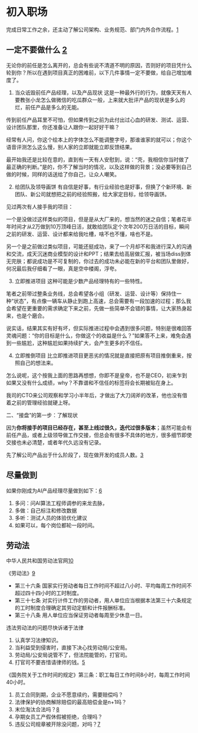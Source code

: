 # 初入职场

完成日常工作之余，还主动了解公司架构、业务规范、部门内外合作流程。[1]

## 一定不要做什么 [2]

无论你的前任是怎么离开的，总会有些说不清道不明的原因，否则好的项目凭什么轮到你？所以在遇到项目真正的困难前，以下几件事情一定不要做，给自己增加难度了。

1. 当众诋毁前任产品经理，以及产品现状
这是一种最外行的行为，就像天天有人要教张小龙怎么做微信的吃瓜群众一般，上来就大批评产品的现状是多么的烂，前任产品是多么的无能。

传到前任产品耳里不可怕，但如果传到之前为此付出过心血的研发、测试、运营、设计团队那里，你还准备让人跟你一起好好干嘛？

经常有人问，你这个绘本上的字体怎么不能调整字号，那谁谁家的就可以；你这个语音评测怎么这么慢，别人家的立即就能立即反馈结果。

最开始我还是比较在意的，直到有一天有人安慰到，说：“壳，我相信你当时做了最正确的判断。”是的，你不了解当时的情况，以及这样做的背景；没必要等到自己做的时候，同样的话送给了你自己，让众人嘲笑。

2. 给团队及领导画饼
有自信是好事，有行业经验也是好事，但换了个新环境、新团队、新公司就想把之前的经验照搬，给大家定目标，给领导画饼。

见过两次有人接手我的项目：

一个是没做过这样类似的项目，但是是从大厂来的，想当然的迷之自信；笔者花半年时间才从2万做到10万顶峰日活，就敢给团队定个次年200万日活的目标，瞬间之前的研发、运营、设计都来给我吐槽，啥不也不懂，啥也不是。

另一个是之前做过类似项目，可能还挺成功，来了一个月却不和我进行深入的沟通和交流，成天沉迷商业模型的设计和PPT；结果去给高层做汇报，被当场diss到体无完肤；都说成功是不可复制的，你过去的成功未必能在新的平台和团队里做好，何况最后我仔细看了一眼，真是空中楼阁，浮夸。

3. 立即推进项目
这种可能是少数产品经理特有的一些特性。

笔者之前带过整条业务线，总会希望各小组（研发、运营、设计等）保持住一种“状态”，有点像一辆车从静止到跑上高速，总会需要有一段加速的过程；那么我会希望在更重要的需求确定下来之前，先做一些简单不会错的事情，让大家热身起来，也是个磨合。

说实话，结果其实有好有坏，但实际推进过程中会遇到很多问题，特别是很难回答灵魂问题：“你的目标是什么，你做这个的收益是什么？”如果答不上来，难免会遇到一些尴尬，这种尴尬如果持续扩大，会产生更多的不信任。

4. 立即推倒项目
比立即推进项目更恶劣的情况就是直接把原有项目推倒重来，按照自己的想法来。

怎么说呢，这个按我上面的思路再想想，你即不是皇帝，也不是CEO，初来乍到如果又没有什么成绩，why？不靠谱和不信任的标签将会长期被贴在身上。

我司的CTO来公司观察和学习小半年后，才做出了大刀阔斧的改革，他也没有借着之前的管理经验就硬上呀。

二、“接盘”的第一步：了解现状

因为**你将接手的项目已经存在，甚至上线过很久，迭代过很多版本**；虽然可能会有前任产品，或者上级领导做工作交接，但总会有很多不具体的地方，很多细节即使交接也未必清楚，或者年代久远没有记录。

先了解公司产品出于什么阶段了，现在做开发的成员人数。[3]

## 尽量做到

如果你刚成为AI产品经理尽量做到如下：[6]

1. 多问：问AI算法工程师调参的来龙去脉，
2. 多做：自己标注和修改数据
3. 多听：测试人员的体验优化建议
4. 如果可以，每个岗位都轮一段时间。

## 劳动法

中华人民共和国劳动法官网[10]

《劳动法》[9]

- 第三十六条 国家实行劳动者每日工作时间不超过八小时、平均每周工作时间不超过四十四小时的工时制度。
- 第三十七条 对实行计件工作的劳动者，用人单位应当根据本法第三十六条规定的工时制度合理确定其劳动定额和计件报酬标准。
- 第三十八条 用人单位应当保证劳动者每周至少休息一日。

违法劳动法的问题尽快诉诸于法律

1. 认真学习法律知识。
2. 当利益受到侵害时，直接下决心找劳动局/公安局。
3. 劳动局/公安局说管不了，但法院能管的，打官司。
4. 打官司不要吝惜请律师的钱。[5]

《国务院关于工作时间的规定》第三条：职工每日工作时间8小时，每周工作时间40小时。

1. 员工合同到期，企业不愿意续约，需要赔偿吗？
1. 法律保护的协商解除赔偿的最高赔偿金是n+1吗？
1. 末位淘汰合法吗？[8]
1. 孕期女员工产假休假被拒绝，合理吗？
1. 违反公司规章被开除没问题，对吗？[7]

[1]: https://t.qidianla.com/1166342.html
[2]: http://www.jfrcw.com/zhichang/215586.html
[3]: https://www.zhihu.com/question/38295860/answer/76188176
[4]: https://www.zhihu.com/question/426787072/answer/1888976229
[5]: https://www.zhihu.com/question/426787072/answer/1589317013
[6]: https://www.zhihu.com/question/57815929/answer/1822975111
[7]: https://www.zhihu.com/question/394383878/answer/1322178754
[8]: https://zhuanlan.zhihu.com/p/143763092
[9]: https://www.bilibili.com/video/BV1pA411W7C5?from=search&seid=12223012710879218878
[10]: http://www.gov.cn/banshi/2005-05/25/content_905.htm
